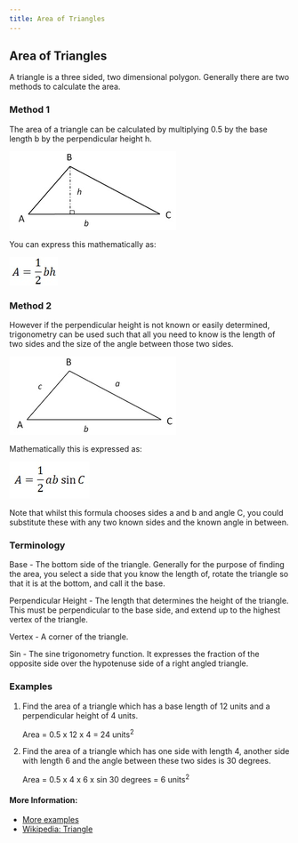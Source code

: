```yaml
---
title: Area of Triangles
---
```

## Area of Triangles

A triangle is a three sided, two dimensional polygon. Generally there are two methods to calculate the area.

### Method 1
The area of a triangle can be calculated by multiplying 0.5 by the base length b by the perpendicular height h.

![Triangle](https://github.com/uuykay/misc/blob/master/area-triangle-image-2.jpg)

You can express this mathematically as:

![Equation1](https://github.com/uuykay/misc/blob/master/triangle-equation-area-1.jpg)

### Method 2
However if the perpendicular height is not known or easily determined, trigonometry can be used such that all you need to know is the length of two sides and the size of the angle between those two sides.

![Equation1](https://github.com/uuykay/misc/blob/master/area-triangle-image-3.jpg)

Mathematically this is expressed as:

![Equation2](https://github.com/uuykay/misc/blob/master/triangle-equation-area-2.jpg)

Note that whilst this formula chooses sides a and b and angle C, you could substitute these with any two known sides and the known angle in between.

### Terminology

Base - The bottom side of the triangle. Generally for the purpose of finding the area, you select a side that you know the length of, rotate the triangle so that it is at the bottom, and call it the base.

Perpendicular Height - The length that determines the height of the triangle. This must be perpendicular to the base side, and extend up to the highest vertex of the triangle.

Vertex - A corner of the triangle.

Sin - The sine trigonometry function. It expresses the fraction of the opposite side over the hypotenuse side of a right angled triangle.

### Examples
1. Find the area of a triangle which has a base length of 12 units and a perpendicular height of 4 units.
   
   Area = 0.5 x 12 x 4 = 24 units<sup>2</sup>

2. Find the area of a triangle which has one side with length 4, another side with length 6 and the angle between these two sides is 30 degrees.
   
   Area = 0.5 x 4 x 6 x sin 30 degrees = 6 units<sup>2</sup>

<!-- The article goes here, in GitHub-flavored Markdown. Feel free to add YouTube videos, images, and CodePen/JSBin embeds  -->

#### More Information:
<!-- Please add any articles you think might be helpful to read before writing the article -->
- [More examples](https://mathbits.com/MathBits/TISection/Trig/AreaTrigTri.htm)
- [Wikipedia: Triangle](https://en.wikipedia.org/wiki/Triangle)

